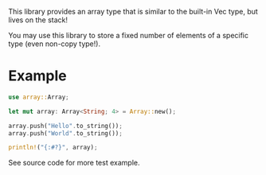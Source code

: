 This library provides an array type that is similar to the built-in Vec type, but lives on the stack!

You may use this library to store a fixed number of elements of a specific type (even non-copy type!).

# Example

```rust
use array::Array;

let mut array: Array<String; 4> = Array::new();

array.push("Hello".to_string());
array.push("World".to_string());

println!("{:#?}", array);
```

See source code for more test example.